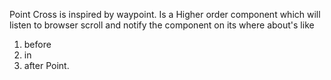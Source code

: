 Point Cross is inspired by waypoint.
Is a Higher order component which will listen to browser scroll and notify the component on its where about's like
1. before
2. in
3. after Point.
